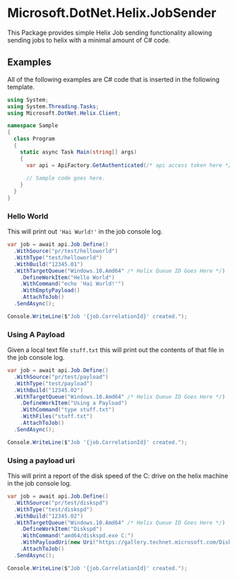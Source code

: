 # Microsoft.DotNet.Helix.JobSender
This Package provides simple Helix Job sending functionality allowing sending jobs to helix with a minimal amount of C# code.

## Examples
All of the following examples are C# code that is inserted in the following template.
```csharp
using System;
using System.Threading.Tasks;
using Microsoft.DotNet.Helix.Client;

namespace Sample
{
  class Program
  {
    static async Task Main(string[] args)
    {
      var api = ApiFactory.GetAuthenticated(/* api access token here */);
      
      // Sample code goes here.
    }
  }
}

```

### Hello World
This will print out `'Hai Wurld!'` in the job console log.

```csharp
var job = await api.Job.Define()
  .WithSource("pr/test/helloworld")
  .WithType("test/helloworld")
  .WithBuild("12345.01")
  .WithTargetQueue("Windows.10.Amd64" /* Helix Queue ID Goes Here */)
    .DefineWorkItem("Hello World")
    .WithCommand("echo 'Hai Wurld!'")
    .WithEmptyPayload()
    .AttachToJob()
  .SendAsync();

Console.WriteLine($"Job '{job.CorrelationId}' created.");
```

### Using A Payload
Given a local text file `stuff.txt` this will print out the contents of that file in the job console log.

```csharp
var job = await api.Job.Define()
  .WithSource("pr/test/payload")
  .WithType("test/payload")
  .WithBuild("12345.02")
  .WithTargetQueue("Windows.10.Amd64" /* Helix Queue ID Goes Here */)
    .DefineWorkItem("Using a Payload")
    .WithCommand("type stuff.txt")
    .WithFiles("stuff.txt")
    .AttachToJob()
  .SendAsync();

Console.WriteLine($"Job '{job.CorrelationId}' created.");
```

### Using a payload uri
This will print a report of the disk speed of the C: drive on the helix machine in the job console log.

```csharp
var job = await api.Job.Define()
  .WithSource("pr/test/diskspd")
  .WithType("test/diskspd")
  .WithBuild("12345.02")
  .WithTargetQueue("Windows.10.Amd64" /* Helix Queue ID Goes Here */)
    .DefineWorkItem("Diskspd")
    .WithCommand("amd64/diskspd.exe C:")
    .WithPayloadUri(new Uri("https://gallery.technet.microsoft.com/DiskSpd-A-Robust-Storage-6ef84e62/file/199535/1/DiskSpd-2.0.20a.zip"))
    .AttachToJob()
  .SendAsync();

Console.WriteLine($"Job '{job.CorrelationId}' created.");
```

